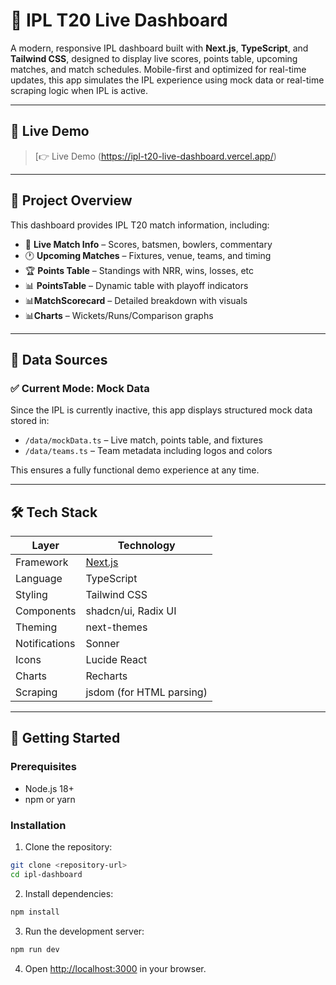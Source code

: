 # 🏏 IPL T20 Live Dashboard

A modern, responsive IPL dashboard built with **Next.js**, **TypeScript**, and **Tailwind CSS**, designed to display live scores, points table, upcoming matches, and match schedules. Mobile-first and optimized for real-time updates, this app simulates the IPL experience using mock data or real-time scraping logic when IPL is active.

---

## 🚀 Live Demo

> [👉 Live Demo (https://ipl-t20-live-dashboard.vercel.app/)

---

## 📌 Project Overview

This dashboard provides IPL T20 match information, including:

- 🔴 **Live Match Info** – Scores, batsmen, bowlers, commentary
- 🕐 **Upcoming Matches** – Fixtures, venue, teams, and timing
- 🏆 **Points Table** – Standings with NRR, wins, losses, etc
- 📊 **PointsTable** – Dynamic table with playoff indicators
- 📊**MatchScorecard** – Detailed breakdown with visuals
- 📊**Charts** – Wickets/Runs/Comparison graphs
---
## 🔌 Data Sources

### ✅ Current Mode: **Mock Data**

Since the IPL is currently inactive, this app displays structured mock data stored in:

- `/data/mockData.ts` – Live match, points table, and fixtures
- `/data/teams.ts` – Team metadata including logos and colors

This ensures a fully functional demo experience at any time.

---
## 🛠 Tech Stack

| Layer         | Technology                             |
|---------------|-----------------------------------------|
| Framework     | [Next.js](https://nextjs.org/)          |
| Language      | TypeScript                              |
| Styling       | Tailwind CSS                            |
| Components    | shadcn/ui, Radix UI                     |
| Theming       | next-themes                             |
| Notifications | Sonner                                  |
| Icons         | Lucide React                            |
| Charts        | Recharts                                |
| Scraping      | jsdom (for HTML parsing)                |

---
## 🚀 Getting Started

### Prerequisites

- Node.js 18+ 
- npm or yarn

### Installation

1. Clone the repository:
```bash
git clone <repository-url>
cd ipl-dashboard
```

2. Install dependencies:
```bash
npm install
```

3. Run the development server:
```bash
npm run dev
```

4. Open [http://localhost:3000](http://localhost:3000) in your browser.
